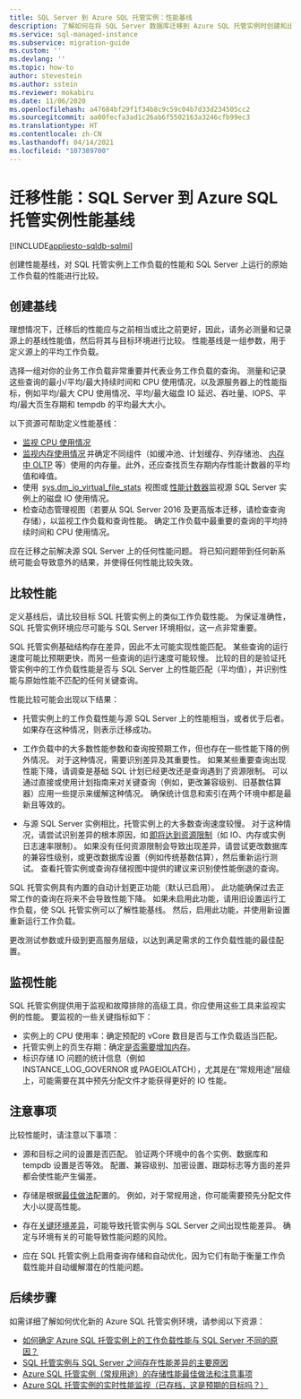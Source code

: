 ```yaml
---
title: SQL Server 到 Azure SQL 托管实例：性能基线
description: 了解如何在将 SQL Server 数据库迁移到 Azure SQL 托管实例时创建和比较性能基线。
ms.service: sql-managed-instance
ms.subservice: migration-guide
ms.custom: ''
ms.devlang: ''
ms.topic: how-to
author: stevestein
ms.author: sstein
ms.reviewer: mokabiru
ms.date: 11/06/2020
ms.openlocfilehash: a47684bf29f1f34b8c9c59c04b7d33d234505cc2
ms.sourcegitcommit: aa00fecfa3ad1c26ab6f5502163a3246cfb99ec3
ms.translationtype: HT
ms.contentlocale: zh-CN
ms.lasthandoff: 04/14/2021
ms.locfileid: "107389700"
---
```

# <a name="migration-performance-sql-server-to--azure-sql-managed-instance-performance-baseline"></a>迁移性能：SQL Server 到 Azure SQL 托管实例性能基线
[!INCLUDE[appliesto-sqldb-sqlmi](../../includes/appliesto-sqlmi.md)]

创建性能基线，对 SQL 托管实例上工作负载的性能和 SQL Server 上运行的原始工作负载的性能进行比较。 

## <a name="create-a-baseline"></a>创建基线

理想情况下，迁移后的性能应与之前相当或比之前更好，因此，请务必测量和记录源上的基线性能值，然后将其与目标环境进行比较。 性能基线是一组参数，用于定义源上的平均工作负载。 

选择一组对你的业务工作负载非常重要并代表业务工作负载的查询。 测量和记录这些查询的最小/平均/最大持续时间和 CPU 使用情况，以及源服务器上的性能指标，例如平均/最大 CPU 使用情况、平均/最大磁盘 IO 延迟、吞吐量、IOPS、平均/最大页生存期和 tempdb 的平均最大大小。 

以下资源可帮助定义性能基线： 

   - [监视 CPU 使用情况](https://techcommunity.microsoft.com/t5/azure-sql-database/monitor-cpu-usage-on-sql-server-and-azure-sql/ba-p/680777#M131)
   - [监视内存使用情况](/sql/relational-databases/performance-monitor/monitor-memory-usage) 并确定不同组件（如缓冲池、计划缓存、列存储池、 [内存中 OLTP](/sql/relational-databases/in-memory-oltp/monitor-and-troubleshoot-memory-usage) 等）使用的内存量。此外，还应查找页生存期内存性能计数器的平均值和峰值。 
   - 使用  [sys.dm_io_virtual_file_stats](/sql/relational-databases/system-dynamic-management-views/sys-dm-io-virtual-file-stats-transact-sql)  视图或 [性能计数器](/sql/relational-databases/performance-monitor/monitor-disk-usage)监视源 SQL Server 实例上的磁盘 IO 使用情况。 
   - 检查动态管理视图（若要从 SQL Server 2016 及更高版本迁移，请检查查询存储），以监视工作负载和查询性能。 确定工作负载中最重要的查询的平均持续时间和 CPU 使用情况。 

应在迁移之前解决源 SQL Server 上的任何性能问题。 将已知问题带到任何新系统可能会导致意外的结果，并使得任何性能比较失效。 


## <a name="compare-performance"></a>比较性能 

定义基线后，请比较目标 SQL 托管实例上的类似工作负载性能。 为保证准确性，SQL 托管实例环境应尽可能与 SQL Server 环境相似，这一点非常重要。 

SQL 托管实例基础结构存在差异，因此不太可能实现性能匹配。 某些查询的运行速度可能比预期更快，而另一些查询的运行速度可能较慢。 比较的目的是验证托管实例中的工作负载性能是否与 SQL Server 上的性能匹配（平均值），并识别性能与原始性能不匹配的任何关键查询。 

性能比较可能会出现以下结果： 

- 托管实例上的工作负载性能与源 SQL Server 上的性能相当，或者优于后者。 如果存在这种情况，则表示迁移成功。 

- 工作负载中的大多数性能参数和查询按预期工作，但也存在一些性能下降的例外情况。 对于这种情况，需要识别差异及其重要性。 如果某些重要查询出现性能下降，请调查是基础 SQL 计划已经更改还是查询遇到了资源限制。 可以通过直接或使用计划指南来对关键查询（例如，更改兼容级别、旧基数估算器）应用一些提示来缓解这种情况。 确保统计信息和索引在两个环境中都是最新且等效的。 

- 与源 SQL Server 实例相比，托管实例上的大多数查询速度较慢。 对于这种情况，请尝试识别差异的根本原因，如 [即将达到资源限制](../../managed-instance/resource-limits.md#service-tier-characteristics)（如 IO、内存或实例日志速率限制）。 如果没有任何资源限制会导致出现差异，请尝试更改数据库的兼容性级别，或更改数据库设置（例如传统基数估算），然后重新运行测试。 查看托管实例或查询存储视图中提供的建议来识别使性能倒退的查询。 

SQL 托管实例具有内置的自动计划更正功能（默认已启用）。 此功能确保过去正常工作的查询在将来不会导致性能下降。 如果未启用此功能，请用旧设置运行工作负载，使 SQL 托管实例可以了解性能基线。 然后，启用此功能，并使用新设置重新运行工作负载。 

更改测试参数或升级到更高服务层级，以达到满足需求的工作负载性能的最佳配置。 

## <a name="monitor-performance"></a>监视性能 

SQL 托管实例提供用于监视和故障排除的高级工具，你应使用这些工具来监视实例的性能。 要监视的一些关键指标如下： 

- 实例上的 CPU 使用率：确定预配的 vCore 数目是否与工作负载适当匹配。 
- 托管实例上的页生存期：确定[是否需要增加内存](https://techcommunity.microsoft.com/t5/azure-sql-database/do-you-need-more-memory-on-azure-sql-managed-instance/ba-p/563444)。
-  标识存储 IO 问题的统计信息（例如 INSTANCE_LOG_GOVERNOR 或 PAGEIOLATCH），尤其是在“常规用途”层级上，可能需要在其中预先分配文件才能获得更好的 IO 性能。 


## <a name="considerations"></a>注意事项  

比较性能时，请注意以下事项： 

- 源和目标之间的设置是否匹配。 验证两个环境中的各个实例、数据库和 tempdb 设置是否等效。 配置、兼容级别、加密设置、跟踪标志等方面的差异都会使性能产生偏差。 

- 存储是根据[最佳做法](https://techcommunity.microsoft.com/t5/datacat/storage-performance-best-practices-and-considerations-for-azure/ba-p/305525)配置的。 例如，对于常规用途，你可能需要预先分配文件大小以提高性能。 

- 存在[关键环境差异](https://azure.microsoft.com/blog/key-causes-of-performance-differences-between-sql-managed-instance-and-sql-server/)，可能导致托管实例与 SQL Server 之间出现性能差异。 确定与环境有关的可能导致性能问题的风险。 

- 应在 SQL 托管实例上启用查询存储和自动优化，因为它们有助于衡量工作负载性能并自动缓解潜在的性能问题。 



## <a name="next-steps"></a>后续步骤

如需详细了解如何优化新的 Azure SQL 托管实例环境，请参阅以下资源： 

- [如何确定 Azure SQL 托管实例上的工作负载性能与 SQL Server 不同的原因？](https://medium.com/azure-sqldb-managed-instance/what-to-do-when-azure-sql-managed-instance-is-slower-than-sql-server-dd39942aaadd)
- [SQL 托管实例与 SQL Server 之间存在性能差异的主要原因](https://azure.microsoft.com/blog/key-causes-of-performance-differences-between-sql-managed-instance-and-sql-server/)
- [Azure SQL 托管实例（常规用途）的存储性能最佳做法和注意事项](https://techcommunity.microsoft.com/t5/datacat/storage-performance-best-practices-and-considerations-for-azure/ba-p/305525)
- [Azure SQL 托管实例的实时性能监视（已存档，这是预期的目标吗？）](/archive/blogs/sqlcat/real-time-performance-monitoring-for-azure-sql-database-managed-instance)